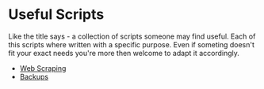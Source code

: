 # Useful Scripts
Like the title says - a collection of scripts someone may find useful.
Each of this scripts where written with a specific purpose.
Even if someting doesn't fit your exact needs you're more then welcome to adapt it accordingly.

 - [Web Scraping](/web_scraping)
 - [Backups](/backups)